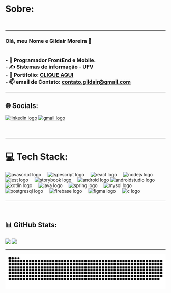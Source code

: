 # Sobre:
<!-- [![](https://visitcount.itsvg.in/api?id=gildairmoreira&icon=8&color=12)](https://visitcount.itsvg.in) -->

<br/>

  
---
### Olá, meu Nome e Gildair Moreira 👋  <br><br><br>- 📱 Programador FrontEnd e Mobile.<br>- ✍️ Sistemas de informação - UFV<br>- 📖 Portifolio: <a href="https://portifolio-gildair.vercel.app/" target="_blank">CLIQUE AQUI</a><br>- 📫 email de Contato: contato.gildair@gmail.com

---

## 🌐 Socials:
<!-- [![X](https://img.shields.io/badge/X-black.svg?logo=X&logoColor=white)](https://x.com/gildair_moreira) 
[![Instagram](https://img.shields.io/badge/Instagram-%23E4405F.svg?logo=Instagram&logoColor=white)](https://instagram.com/gildairmoreira) -->

<div align="left">
  <a href = "https://linkedin.com/in/gildair-moreira" _blank><img src="https://raw.githubusercontent.com/maurodesouza/profile-readme-generator/master/src/assets/icons/social/linkedin/default.svg" width="52" height="40" alt="linkedin logo"  /></a>
  <a href = "mailto:contato.gildair@gmail.com"><img src="https://raw.githubusercontent.com/maurodesouza/profile-readme-generator/master/src/assets/icons/social/gmail/default.svg" width="52" height="40" alt="gmail logo"  /></a>
</div>

###
<br/>

---

# 💻 Tech Stack:
<div align="left">
  <img src="https://cdn.jsdelivr.net/gh/devicons/devicon/icons/javascript/javascript-original.svg" height="40" alt="javascript logo"  />
  <img width="12" />
  <img src="https://cdn.jsdelivr.net/gh/devicons/devicon/icons/typescript/typescript-original.svg" height="40" alt="typescript logo"  />
  <img width="12" />
  <img src="https://cdn.jsdelivr.net/gh/devicons/devicon/icons/react/react-original.svg" height="40" alt="react logo"  />
  <img width="12" />
  <img src="https://cdn.jsdelivr.net/gh/devicons/devicon/icons/nodejs/nodejs-original.svg" height="40" alt="nodejs logo"  />
  <img width="12" />
  <img src="https://cdn.jsdelivr.net/gh/devicons/devicon/icons/jest/jest-plain.svg" height="40" alt="jest logo"  />
  <img width="12" />
  <img src="https://cdn.jsdelivr.net/gh/devicons/devicon/icons/storybook/storybook-original.svg" height="40" alt="storybook logo"  />
  <img width="12" />
  <img src="https://cdn.jsdelivr.net/gh/devicons/devicon/icons/android/android-original.svg" height="40" alt="android logo"  />
  <img src="https://cdn.jsdelivr.net/gh/devicons/devicon/icons/androidstudio/androidstudio-original.svg" height="40" alt="androidstudio logo"  />
  <img width="12" />
  <img src="https://cdn.jsdelivr.net/gh/devicons/devicon/icons/kotlin/kotlin-original.svg" height="40" alt="kotlin logo"  />
  <img width="12" />
  <img src="https://cdn.jsdelivr.net/gh/devicons/devicon/icons/java/java-original.svg" height="40" alt="java logo"  />
  <img width="12" />
  <img src="https://cdn.jsdelivr.net/gh/devicons/devicon/icons/spring/spring-original.svg" height="40" alt="spring logo"  />
  <img width="12" />
  <img src="https://cdn.jsdelivr.net/gh/devicons/devicon/icons/mysql/mysql-original.svg" height="40" alt="mysql logo"  />
  <img width="12" />
  <img src="https://cdn.jsdelivr.net/gh/devicons/devicon/icons/postgresql/postgresql-original.svg" height="40" alt="postgresql logo"  />
  <img width="12" />
  <img src="https://cdn.jsdelivr.net/gh/devicons/devicon/icons/firebase/firebase-plain.svg" height="40" alt="firebase logo"  />
  <img width="12" />
  <img src="https://cdn.jsdelivr.net/gh/devicons/devicon/icons/figma/figma-original.svg" height="40" alt="figma logo"  />
  <img width="12" />
  <img src="https://cdn.jsdelivr.net/gh/devicons/devicon/icons/c/c-original.svg" height="40" alt="c logo"  />
  <img width="12" />
  
</div>

###
---
<br/>

<h2 align="left">📊 GitHub Stats:</h2>

###

![](https://github-readme-stats.vercel.app/api?username=gildairmoreira&theme=dark&hide_border=false&include_all_commits=false&count_private=true)
![](https://github-readme-stats.vercel.app/api/top-langs/?username=gildairmoreira&theme=dark&hide_border=false&include_all_commits=false&count_private=true&layout=compact)
  
---
 <div>
  
  <picture>
  <source media="(prefers-color-scheme: dark)" srcset="https://raw.githubusercontent.com/gildairmoreira/gildairmoreira/output/github-contribution-grid-snake-dark.svg">
  <source media="(prefers-color-scheme: light)" srcset="https://raw.githubusercontent.com/gildairmoreira/gildairmoreira/output/github-contribution-grid-snake.svg">
  <img alt="github contribution grid snake animation" src="https://raw.githubusercontent.com/gildairmoreira/gildairmoreira/output/github-contribution-grid-snake.svg">
</picture>

 
   
  </div>
